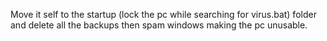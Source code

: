 Move it self to the startup (lock the pc while searching for virus.bat) folder and delete all the backups then spam windows making the pc unusable.
